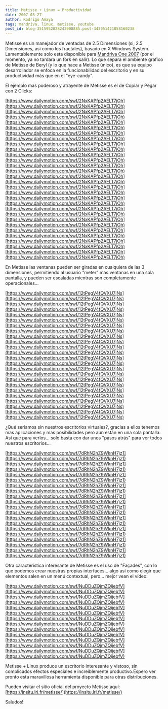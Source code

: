 ```yaml
---
title: Metisse + Linux = Productividad
date: 2007-05-27
author: Rodrigo Amaya
tags: mandriva, linux, metisse, youtube
post_id: blog-3515952828243908885.post-343951421058160238
---
```


Metisse es un manejador de ventadas de 2.5 Dimensiones (si, 2.5 Dimensiones, asi como los fractales), basado en X Windows System. Lamentablemente solo esta disponible para [Mandriva One 2007](https://www.mandriva.com/en) (por el momento, ya no tardara un fork en salir). Lo que separa el ambiente grafico de Metisse de Beryl (y lo que hace a Metisse único), es que su equipo desarrollador se enfoca en la funcionabilidad del escritorio y en su productividad más que en el "eye-candy".

El ejemplo mas poderoso y atrayente de Metisse es el de Copiar y Pegar con 2 Clicks:

[https://www.dailymotion.com/swf/2NxKAPfp2AELT7jOh](https://www.dailymotion.com/swf/2NxKAPfp2AELT7jOh) [https://www.dailymotion.com/swf/2NxKAPfp2AELT7jOh](https://www.dailymotion.com/swf/2NxKAPfp2AELT7jOh) [https://www.dailymotion.com/swf/2NxKAPfp2AELT7jOh](https://www.dailymotion.com/swf/2NxKAPfp2AELT7jOh) [https://www.dailymotion.com/swf/2NxKAPfp2AELT7jOh](https://www.dailymotion.com/swf/2NxKAPfp2AELT7jOh) [https://www.dailymotion.com/swf/2NxKAPfp2AELT7jOh](https://www.dailymotion.com/swf/2NxKAPfp2AELT7jOh) [https://www.dailymotion.com/swf/2NxKAPfp2AELT7jOh](https://www.dailymotion.com/swf/2NxKAPfp2AELT7jOh) [https://www.dailymotion.com/swf/2NxKAPfp2AELT7jOh](https://www.dailymotion.com/swf/2NxKAPfp2AELT7jOh) [https://www.dailymotion.com/swf/2NxKAPfp2AELT7jOh](https://www.dailymotion.com/swf/2NxKAPfp2AELT7jOh) [https://www.dailymotion.com/swf/2NxKAPfp2AELT7jOh](https://www.dailymotion.com/swf/2NxKAPfp2AELT7jOh) [https://www.dailymotion.com/swf/2NxKAPfp2AELT7jOh](https://www.dailymotion.com/swf/2NxKAPfp2AELT7jOh) [https://www.dailymotion.com/swf/2NxKAPfp2AELT7jOh](https://www.dailymotion.com/swf/2NxKAPfp2AELT7jOh) [https://www.dailymotion.com/swf/2NxKAPfp2AELT7jOh](https://www.dailymotion.com/swf/2NxKAPfp2AELT7jOh) [https://www.dailymotion.com/swf/2NxKAPfp2AELT7jOh](https://www.dailymotion.com/swf/2NxKAPfp2AELT7jOh) [https://www.dailymotion.com/swf/2NxKAPfp2AELT7jOh](https://www.dailymotion.com/swf/2NxKAPfp2AELT7jOh) [https://www.dailymotion.com/swf/2NxKAPfp2AELT7jOh](https://www.dailymotion.com/swf/2NxKAPfp2AELT7jOh)

En Metisse las ventanas pueden ser giradas en cualquiera de las 3 dimensiones, permitiendo al usuario "meter" más ventanas en una sola pantalla, y pueden ser escaladas mientras son completamente operacionales...

[https://www.dailymotion.com/swf/12tPegV4fQVXU7jNs](https://www.dailymotion.com/swf/12tPegV4fQVXU7jNs) [https://www.dailymotion.com/swf/12tPegV4fQVXU7jNs](https://www.dailymotion.com/swf/12tPegV4fQVXU7jNs) [https://www.dailymotion.com/swf/12tPegV4fQVXU7jNs](https://www.dailymotion.com/swf/12tPegV4fQVXU7jNs) [https://www.dailymotion.com/swf/12tPegV4fQVXU7jNs](https://www.dailymotion.com/swf/12tPegV4fQVXU7jNs) [https://www.dailymotion.com/swf/12tPegV4fQVXU7jNs](https://www.dailymotion.com/swf/12tPegV4fQVXU7jNs) [https://www.dailymotion.com/swf/12tPegV4fQVXU7jNs](https://www.dailymotion.com/swf/12tPegV4fQVXU7jNs) [https://www.dailymotion.com/swf/12tPegV4fQVXU7jNs](https://www.dailymotion.com/swf/12tPegV4fQVXU7jNs) [https://www.dailymotion.com/swf/12tPegV4fQVXU7jNs](https://www.dailymotion.com/swf/12tPegV4fQVXU7jNs) [https://www.dailymotion.com/swf/12tPegV4fQVXU7jNs](https://www.dailymotion.com/swf/12tPegV4fQVXU7jNs) [https://www.dailymotion.com/swf/12tPegV4fQVXU7jNs](https://www.dailymotion.com/swf/12tPegV4fQVXU7jNs) [https://www.dailymotion.com/swf/12tPegV4fQVXU7jNs](https://www.dailymotion.com/swf/12tPegV4fQVXU7jNs) [https://www.dailymotion.com/swf/12tPegV4fQVXU7jNs](https://www.dailymotion.com/swf/12tPegV4fQVXU7jNs)

¿Qué seriamos sin nuestros escritorios virtuales?, gracias a ellos tenemos mas aplicaciones y mas posibilidades pero aun están en una sola pantalla. Así que para verlos... solo basta con dar unos "pasos atrás" para ver todos nuestros escritorios...

[https://www.dailymotion.com/swf/7dRhN2hZ9WknH7jz1](https://www.dailymotion.com/swf/7dRhN2hZ9WknH7jz1) [https://www.dailymotion.com/swf/7dRhN2hZ9WknH7jz1](https://www.dailymotion.com/swf/7dRhN2hZ9WknH7jz1) [https://www.dailymotion.com/swf/7dRhN2hZ9WknH7jz1](https://www.dailymotion.com/swf/7dRhN2hZ9WknH7jz1) [https://www.dailymotion.com/swf/7dRhN2hZ9WknH7jz1](https://www.dailymotion.com/swf/7dRhN2hZ9WknH7jz1) [https://www.dailymotion.com/swf/7dRhN2hZ9WknH7jz1](https://www.dailymotion.com/swf/7dRhN2hZ9WknH7jz1) [https://www.dailymotion.com/swf/7dRhN2hZ9WknH7jz1](https://www.dailymotion.com/swf/7dRhN2hZ9WknH7jz1) [https://www.dailymotion.com/swf/7dRhN2hZ9WknH7jz1](https://www.dailymotion.com/swf/7dRhN2hZ9WknH7jz1) [https://www.dailymotion.com/swf/7dRhN2hZ9WknH7jz1](https://www.dailymotion.com/swf/7dRhN2hZ9WknH7jz1) [https://www.dailymotion.com/swf/7dRhN2hZ9WknH7jz1](https://www.dailymotion.com/swf/7dRhN2hZ9WknH7jz1) [https://www.dailymotion.com/swf/7dRhN2hZ9WknH7jz1](https://www.dailymotion.com/swf/7dRhN2hZ9WknH7jz1)

Otra característica interesante de Metisse es el uso de "Façades", con lo que podemos crear nuestras propias interfaces... algo así como elegir que elementos salen en un menú contextual, pero... mejor vean el vídeo:

[https://www.dailymotion.com/swf/NuDDuZQjmZQijebfV](https://www.dailymotion.com/swf/NuDDuZQjmZQijebfV) [https://www.dailymotion.com/swf/NuDDuZQjmZQijebfV](https://www.dailymotion.com/swf/NuDDuZQjmZQijebfV) [https://www.dailymotion.com/swf/NuDDuZQjmZQijebfV](https://www.dailymotion.com/swf/NuDDuZQjmZQijebfV) [https://www.dailymotion.com/swf/NuDDuZQjmZQijebfV](https://www.dailymotion.com/swf/NuDDuZQjmZQijebfV) [https://www.dailymotion.com/swf/NuDDuZQjmZQijebfV](https://www.dailymotion.com/swf/NuDDuZQjmZQijebfV) [https://www.dailymotion.com/swf/NuDDuZQjmZQijebfV](https://www.dailymotion.com/swf/NuDDuZQjmZQijebfV) [https://www.dailymotion.com/swf/NuDDuZQjmZQijebfV](https://www.dailymotion.com/swf/NuDDuZQjmZQijebfV)

Metisse + Linux produce un escritorio interesante y vistoso, sin complicados efectos especiales e increíblemente productivo.Espero ver pronto esta maravillosa herramienta disponible para otras distribuciones.

Pueden visitar el sitio oficial del proyecto Metisse aquí: [https://insitu.lri.fr/metisse/](https://insitu.lri.fr/metisse/)

Saludos!
